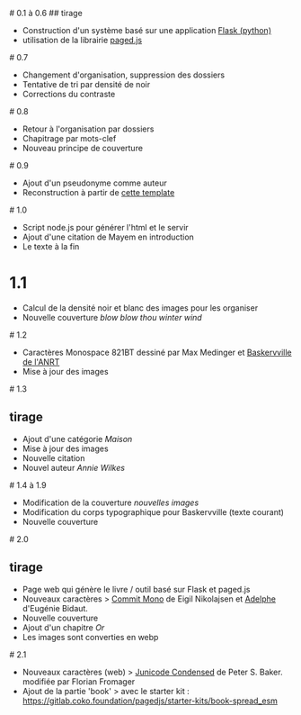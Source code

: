 # 0.1 à 0.6
## tirage
- Construction d'un système basé sur une application [Flask (python)](https://flask.palletsprojects.com/en/3.0.x/)
- utilisation de la librairie [paged.js](https://pagedjs.org/)

# 0.7
- Changement d'organisation, suppression des dossiers
- Tentative de tri par densité de noir
- Corrections du contraste

# 0.8
- Retour à l'organisation par dossiers
- Chapitrage par mots-clef
- Nouveau principe de couverture

# 0.9
- Ajout d'un pseudonyme comme auteur
- Reconstruction à partir de [cette template](https://gitlab.coko.foundation/pagedjs/pagedjs-book-template)

# 1.0
- Script node.js pour générer l'html et le servir
- Ajout d'une citation de Mayem en introduction
- Le texte à la fin

# 1.1
- Calcul de la densité noir et blanc des images pour les organiser
- Nouvelle couverture *blow blow thou winter wind*

# 1.2
- Caractères Monospace 821BT dessiné par Max Medinger et [Baskervville de l'ANRT](https://anrt-nancy.fr/fr/fonts/baskervville)
- Mise à jour des images

# 1.3
## tirage
- Ajout d'une catégorie *Maison*
- Mise à jour des images
- Nouvelle citation
- Nouvel auteur *Annie Wilkes*

# 1.4 à 1.9
- Modification de la couverture *nouvelles images*
- Modification du corps typographique pour Baskervville (texte courant)
- Nouvelle couverture

# 2.0
## tirage
- Page web qui génère le livre / outil basé sur Flask et paged.js
- Nouveaux caractères > [Commit Mono](https://commitmono.com/) de Eigil Nikolajsen et [Adelphe](https://typotheque.genderfluid.space/adelphe.html) d'Eugénie Bidaut.
- Nouvelle couverture
- Ajout d'un chapitre *Or*
- Les images sont converties en webp

# 2.1
- Nouveaux caractères (web) > [Junicode Condensed](https://github.com/Fromager/junicode/tree/master/fonts) de Peter S. Baker. modifiée par Florian Fromager
- Ajout de la partie 'book' > avec le starter kit : https://gitlab.coko.foundation/pagedjs/starter-kits/book-spread_esm
